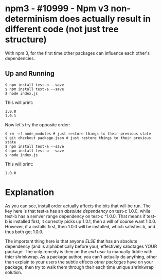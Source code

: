 # npm3 - #10999 - Npm v3 non-determinism does actually result in different code (not just tree structure)

With npm 3, for the first time other packages can influence each other's dependencies.

## Up and Running

```
$ npm install test-b --save
$ npm install test-a --save
$ node index.js
```

This will print:

```
1.0.0
1.0.1
```

Now let's try the opposite order:

```
$ rm -rf node_modules # just restore things to their previous state
$ git checkout package.json # just restore things to their previous state
$ npm install test-a --save
$ npm install test-b --save
$ node index.js
```

This will print:

```
1.0.0
```

# Explanation

As you can see, install order actually affects the bits that will be run. The key here is that test-a has an *absolute dependency* on test-c 1.0.0, while test-b has a semver range dependency on test-c ^1.0.0. That means if test-b is installed first, it correctly picks up 1.0.1, then a will of course want 1.0.0. However, if a installs first, then 1.0.0 will be installed, which satisfies b, and thus both get 1.0.0.

The important thing here is that anyone *ELSE* that has an absolute dependency (and is alphabetically before you), effectively sabotages YOUR package. The only remedy is then on the *end user* to manually fiddle with thier shrinkwrap. As a package author, you can't actually do anything, other than explain to your users the subtle effects *other packages* have on your package, then try to walk them through their each time unique shrinkwrap solution.